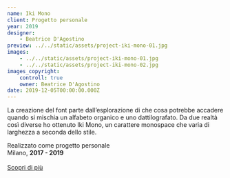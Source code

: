 ```yaml
---
name: Iki Mono
client: Progetto personale
year: 2019
designer:
    - Beatrice D'Agostino
preview: ../../static/assets/project-iki-mono-01.jpg
images:
    - ../../static/assets/project-iki-mono-01.jpg
    - ../../static/assets/project-iki-mono-02.jpg
images_copyright:
    controll: true
    owner: Beatrice D'Agostino
date: 2019-12-05T00:00:00.000Z
---
```


La creazione del font parte dall’esplorazione di che cosa potrebbe accadere quando si mischia un alfabeto organico e uno dattilografato. Da due realtà così diverse ho ottenuto Iki Mono, un carattere monospace che varia di larghezza a seconda dello stile.

Realizzato come progetto personale  
Milano, **2017 - 2019**<br><br>
[Scopri di più](http://beatricedagostino.com/iki-mono.html)
